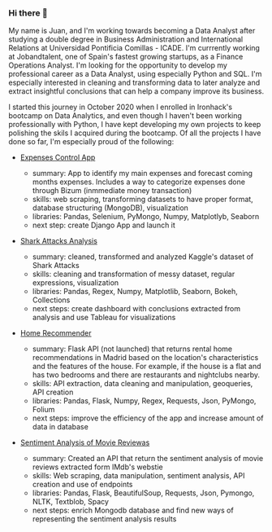 ### Hi there 👋 


My name is Juan, and I'm working towards becoming a Data Analyst after studying a double degree in Business Administration and International Relations at Universidad Pontificia Comillas - ICADE. I'm currrently working at Jobandtalent, one of Spain's fastest growing startups, as a Finance Operations Analyst. I'm looking for the opportunity to develop my professional career as a Data Analyst, using especially Python and SQL. I'm especially interested in cleaning and transforming data to later analyze and extract insightful conclusions that can help a company improve its business. 

I started this journey in October 2020 when I enrolled in Ironhack's bootcamp on Data Analytics, and even though I haven't been working professionally with Python, I have kept developing my own projects to keep polishing the skils I acquired during the bootcamp. Of all the projects I have done so far, I'm especially proud of the following: 

 - [Expenses Control App](https://github.com/jperezllorente/expenses_control) 
    - summary: App to identify my main expenses and forecast coming months expenses. Includes a way to categorize expenses done through Bizum (inmmediate money transaction)
    - skills: web scraping, transforming datasets to have proper format, database structuring (MongoDB), visualization
    - libraries: Pandas, Selenium, PyMongo, Numpy, Matplotlyb, Seaborn
    - next step: create Django App and launch it
    

 - [Shark Attacks Analysis](https://github.com/jperezllorente/shark_attacks)
    - summary: cleaned, transformed and analyzed Kaggle's dataset of Shark Attacks
    - skills: cleaning and transformation of messy dataset, regular expressions, visualization
    - libraries: Pandas, Regex, Numpy, Matplotlib, Seaborn, Bokeh, Collections
    - next steps: create dashboard with conclusions extracted from analysis and use Tableau for visualizations

- [Home Recommender](https://github.com/jperezllorente/home_recommender)
    - summary: Flask API (not launched) that returns rental home recommendations in Madrid based on the location's characteristics and the features of the house. For example, if the house is a flat and has two bedrooms and there are restaurants and nightclubs nearby.
    - skills: API extraction, data cleaning and manipulation, geoqueries, API creation
    - libraries: Pandas, Flask, Numpy, Regex, Requests, Json, PyMongo, Folium
    - next steps: improve the efficiency of the app and increase amount of data in database

 - [Sentiment Analysis of Movie Reviewas](https://github.com/jperezllorente/api-sentiment-project)
    - summary: Created an API that return the sentiment analysis of movie reviews extracted form IMdb's webstie
    - skills: Web scraping, data manipulation, sentiment analysis, API creation and use of endpoints
    - libraries: Pandas, Flask, BeautifulSoup, Requests, Json, Pymongo, NLTK, Textblob, Spacy
    - next steps: enrich Mongodb database and find new ways of representing the sentiment analysis results
    
